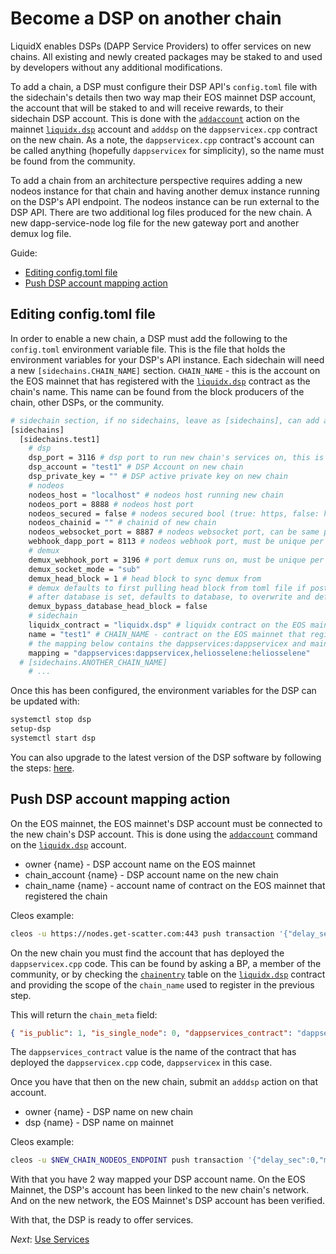 Become a DSP on another chain
==========

LiquidX enables DSPs (DAPP Service Providers) to offer services on new chains.  All existing and newly created packages may be staked to and used by developers without any additional modifications.

To add a chain, a DSP must configure their DSP API's `config.toml` file with the sidechain's details then two way map their EOS mainnet DSP account, the account that will be staked to and will receive rewards, to their sidechain DSP account.  This is done with the [`addaccount`](https://bloks.io/account/liquidx.dsp?loadContract=true&tab=Tables&account=liquidx.dsp&scope=liquidx.dsp&limit=100&action=addaccount) action on the mainnet [`liquidx.dsp`](https://bloks.io/account/liquidx.dsp) account and `adddsp` on the `dappservicex.cpp` contract on the new chain.  As a note, the `dappservicex.cpp` contract's account can be called anything (hopefully `dappservicex` for simplicity), so the name must be found from the community.

To add a chain from an architecture perspective requires adding a new nodeos instance for that chain and having another demux instance running on the DSP's API endpoint.  The nodeos instance can be run external to the DSP API.  There are two additional log files produced for the new chain.  A new dapp-service-node log file for the new gateway port and another demux log file.

Guide:

- [Editing config.toml file](#editing-config.toml-file)
- [Push DSP account mapping action](#push-dsp-account-mapping-action)

## Editing config.toml file

In order to enable a new chain, a DSP must add the following to the `config.toml` environment variable file.  This is the file that holds the environment variables for your DSP's API instance.  Each sidechain will need a new `[sidechains.CHAIN_NAME]` section. `CHAIN_NAME` - this is the account on the EOS mainnet that has registered with the [`liquidx.dsp`](https://bloks.io/account/liquidx.dsp) contract as the chain's name.  This name can be found from the block producers of the chain, other DSPs, or the community.

```bash
# sidechain section, if no sidechains, leave as [sidechains], can add additional sidechains with [sidechains.newchain] ...
[sidechains]
  [sidechains.test1]
    # dsp
    dsp_port = 3116 # dsp port to run new chain's services on, this is the port developers will push to, must be unique per new chain
    dsp_account = "test1" # DSP Account on new chain
    dsp_private_key = "" # DSP active private key on new chain
    # nodeos
    nodeos_host = "localhost" # nodeos host running new chain
    nodeos_port = 8888 # nodeos host port
    nodeos_secured = false # nodeos secured bool (true: https, false: http)
    nodeos_chainid = "" # chainid of new chain
    nodeos_websocket_port = 8887 # nodeos websocket port, can be same per nodeos instance
    webhook_dapp_port = 8113 # nodeos webhook port, must be unique per chain
    # demux
    demux_webhook_port = 3196 # port demux runs on, must be unique per new chain
    demux_socket_mode = "sub"
    demux_head_block = 1 # head block to sync demux from
    # demux defaults to first pulling head block from toml file if postgres database is not set
    # after database is set, defaults to database, to overwrite and default to toml file, pass true
    demux_bypass_database_head_block = false
    # sidechain 
    liquidx_contract = "liquidx.dsp" # liquidx contract on the EOS mainnet
    name = "test1" # CHAIN_NAME - contract on the EOS mainnet that registered the new chain
    # the mapping below contains the dappservices:dappservicex and mainnet DSP account to the new chain's DSP account mapping
    mapping = "dappservices:dappservicex,heliosselene:heliosselene"
  # [sidechains.ANOTHER_CHAIN_NAME]
    # ...
```

Once this has been configured, the environment variables for the DSP can be updated with:

```bash
systemctl stop dsp
setup-dsp
systemctl start dsp
```

You can also upgrade to the latest version of the DSP software by following the steps: [here](../dsps/upgrade).

## Push DSP account mapping action

On the EOS mainnet, the EOS mainnet's DSP account must be connected to the new chain's DSP account.  This is done using the [`addaccount`](https://bloks.io/account/liquidx.dsp?loadContract=true&tab=Actions&account=liquidx.dsp&scope=liquidx.dsp&limit=100&action=addaccount) command on the [`liquidx.dsp`](https://bloks.io/account/liquidx.dsp) account.

- owner {name} - DSP account name on the EOS mainnet
- chain_account {name} - DSP account name on the new chain
- chain_name {name} - account name of contract on the EOS mainnet that registered the chain

Cleos example:

```bash
cleos -u https://nodes.get-scatter.com:443 push transaction '{"delay_sec":0,"max_cpu_usage_ms":0,"actions":[{"account":"liquidx.dsp","name":"addaccount","data":{"owner":"uuddlrlrbass","chain_account":"uuddlrlrbass","chain_name":"mynewchainnn"},"authorization":[{"actor":"uuddlrlrbass","permission":"active"}]}]}'
```

On the new chain you must find the account that has deployed the `dappservicex.cpp` code.  This can be found by asking a BP, a member of the community, or by checking the [`chainentry`](https://bloks.io/account/liquidx.dsp?loadContract=true&tab=Tables&table=chainentry&account=liquidx.dsp&scope=CHAIN_NAME_HERE&limit=100) table on the [`liquidx.dsp`](https://bloks.io/account/liquidx.dsp) contract and providing the scope of the `chain_name` used to register in the previous step.

This will return the `chain_meta` field:

```json
{ "is_public": 1, "is_single_node": 0, "dappservices_contract": "dappservicex", "chain_id": "e70aaab8997e1dfce58fbfac80cbbb8fecec7b99cf982a9444273cbc64c41473", "type": "EOSIO", "endpoints": [], "p2p_seeds": [], "chain_json_uri": "" }
```

The `dappservices_contract` value is the name of the contract that has deployed the `dappservicex.cpp` code, `dappservicex` in this case.

Once you have that then on the new chain, submit an `adddsp` action on that account.

- owner {name} - DSP name on new chain
- dsp {name} - DSP name on mainnet

Cleos example:

```bash
cleos -u $NEW_CHAIN_NODEOS_ENDPOINT push transaction '{"delay_sec":0,"max_cpu_usage_ms":0,"actions":[{"account":"dappservicex","name":"adddsp","data":{"owner":"uuddlrlrbass","dsp":"uuddlrlrbass"},"authorization":[{"actor":"uuddlrlrbass","permission":"active"}]}]}'
```

With that you have 2 way mapped your DSP account name.  On the EOS Mainnet, the DSP's account has been linked to the new chain's network.  And on the new network, the EOS Mainnet's DSP account has been verified.

With that, the DSP is ready to offer services.

*Next*: [Use Services](use-services)